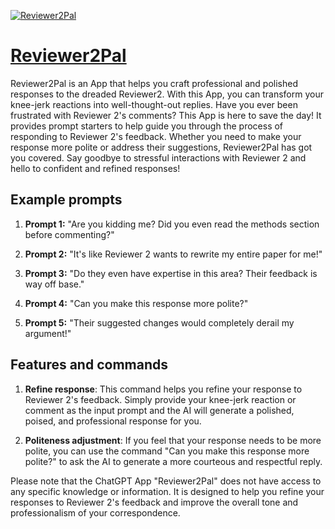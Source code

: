 [![Reviewer2Pal](https://files.oaiusercontent.com/file-uJIvGDMQHt7rqOm0susgwR4b?se=2123-10-17T10%3A57%3A38Z&sp=r&sv=2021-08-06&sr=b&rscc=max-age%3D31536000%2C%20immutable&rscd=attachment%3B%20filename%3DDALL%25C2%25B7E%25202023-11-10%252018.49.09%2520-%2520A%2520minimalistic%2520modern%2520UI%2520style%2520icon%2520depicting%2520a%2520person%2520in%2520a%2520Zen-like%2520state.%2520The%2520design%2520should%2520convey%2520tranquility%2520and%2520mindfulness%252C%2520with%2520the%2520figure%2520seat.png&sig=MCKe6xypJQHWSzOvQ7M2dv60wo4LFBulV7hhgai8Oxw%3D)](https://chat.openai.com/g/g-8JnR1y7pD-reviewer2pal)

# [Reviewer2Pal](https://chat.openai.com/g/g-8JnR1y7pD-reviewer2pal)

Reviewer2Pal is an App that helps you craft professional and polished responses to the dreaded Reviewer2. With this App, you can transform your knee-jerk reactions into well-thought-out replies. Have you ever been frustrated with Reviewer 2's comments? This App is here to save the day! It provides prompt starters to help guide you through the process of responding to Reviewer 2's feedback. Whether you need to make your response more polite or address their suggestions, Reviewer2Pal has got you covered. Say goodbye to stressful interactions with Reviewer 2 and hello to confident and refined responses!

## Example prompts

1. **Prompt 1:** "Are you kidding me? Did you even read the methods section before commenting?"

2. **Prompt 2:** "It's like Reviewer 2 wants to rewrite my entire paper for me!" 

3. **Prompt 3:** "Do they even have expertise in this area? Their feedback is way off base."

4. **Prompt 4:** "Can you make this response more polite?"

5. **Prompt 5:** "Their suggested changes would completely derail my argument!"

## Features and commands

1. **Refine response**: This command helps you refine your response to Reviewer 2's feedback. Simply provide your knee-jerk reaction or comment as the input prompt and the AI will generate a polished, poised, and professional response for you.

2. **Politeness adjustment**: If you feel that your response needs to be more polite, you can use the command "Can you make this response more polite?" to ask the AI to generate a more courteous and respectful reply.

Please note that the ChatGPT App "Reviewer2Pal" does not have access to any specific knowledge or information. It is designed to help you refine your responses to Reviewer 2's feedback and improve the overall tone and professionalism of your correspondence.